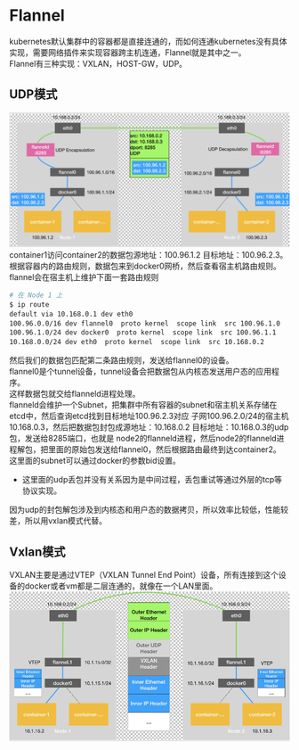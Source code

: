 # Flannel
kubernetes默认集群中的容器都是直接连通的，而如何连通kubernetes没有具体实现，需要网络插件来实现容器跨主机连通，Flannel就是其中之一。  
Flannel有三种实现：VXLAN，HOST-GW，UDP。

## UDP模式
![flannel1](../../../image/kubernetes/flannel1.png) 
container1访问container2的数据包源地址：100.96.1.2 目标地址：100.96.2.3。  
根据容器内的路由规则，数据包来到docker0网桥，然后查看宿主机路由规则。  
flannel会在宿主机上维护下面一套路由规则  
```bash
# 在 Node 1 上
$ ip route
default via 10.168.0.1 dev eth0
100.96.0.0/16 dev flannel0  proto kernel  scope link  src 100.96.1.0
100.96.1.0/24 dev docker0  proto kernel  scope link  src 100.96.1.1
10.168.0.0/24 dev eth0  proto kernel  scope link  src 10.168.0.2
```
然后我们的数据包匹配第二条路由规则，发送给flannel0的设备。  
flannel0是个tunnel设备，tunnel设备会把数据包从内核态发送用户态的应用程序。  
这样数据包就交给flanneld进程处理。  
flanneld会维护一个Subnet，把集群中所有容器的subnet和宿主机关系存储在etcd中，然后查询etcd找到目标地址100.96.2.3对应
子网100.96.2.0/24的宿主机10.168.0.3，然后把数据包封包成源地址：10.168.0.2 目标地址：10.168.0.3的udp包，发送给8285端口，也就是
node2的flanneld进程，然后node2的flanneld进程解包，把里面的原始包发送给flannel0，然后根据路由最终到达container2。  
这里面的subnet可以通过docker的参数bid设置。  
* 这里面的udp丢包并没有关系因为是中间过程，丢包重试等通过外层的tcp等协议实现。  

因为udp的封包解包涉及到内核态和用户态的数据拷贝，所以效率比较低，性能较差，所以用vxlan模式代替。  

## Vxlan模式
VXLAN主要是通过VTEP（VXLAN Tunnel End Point）设备，所有连接到这个设备的docker或者vm都是二层连通的，就像在一个LAN里面。  
![flannel2](../../../image/kubernetes/flannel2.png) 